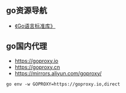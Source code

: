 ## go资源导航
* [《Go语言标准库》](https://books.studygolang.com/The-Golang-Standard-Library-by-Example/)

## go国内代理
* https://goproxy.io
* https://goproxy.cn
* https://mirrors.aliyun.com/goproxy/
```
go env -w GOPROXY=https://goproxy.io,direct
```
